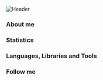 ![Header](https://github.com/Nortvest/nortvest/blob/main/assets/image.png)


### About me


### Statistics


### Languages, Libraries and Tools


### Follow me
